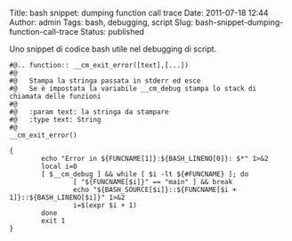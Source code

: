 Title: bash snippet: dumping function call trace
Date: 2011-07-18 12:44
Author: admin
Tags: bash, debugging, script
Slug: bash-snippet-dumping-function-call-trace
Status: published

Uno snippet di codice bash utile nel debugging di script.

```
#@.. function:: __cm_exit_error([text],[...])
#@
#@   Stampa la stringa passata in stderr ed esce
#@   Se è impostata la variabile __cm_debug stampa lo stack di chiamata delle funzioni
#@
#@   :param text: la stringa da stampare
#@   :type text: String
#@
__cm_exit_error()

{
        echo "Error in ${FUNCNAME[1]}:${BASH_LINENO[0]}: $*" 1>&2
        local i=0
        [ $__cm_debug ] && while [ $i -lt ${#FUNCNAME} ]; do
                [ "${FUNCNAME[$i]}" == "main" ] && break
                echo "${BASH_SOURCE[$i]}::${FUNCNAME[$i + 1]}::${BASH_LINENO[$i]}" 1>&2
                i=$(expr $i + 1)
        done
        exit 1
}
```
